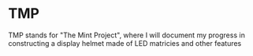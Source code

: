 # TMP
TMP stands for "The Mint Project", where I will document my progress in constructing a display helmet made of LED matricies and other features



